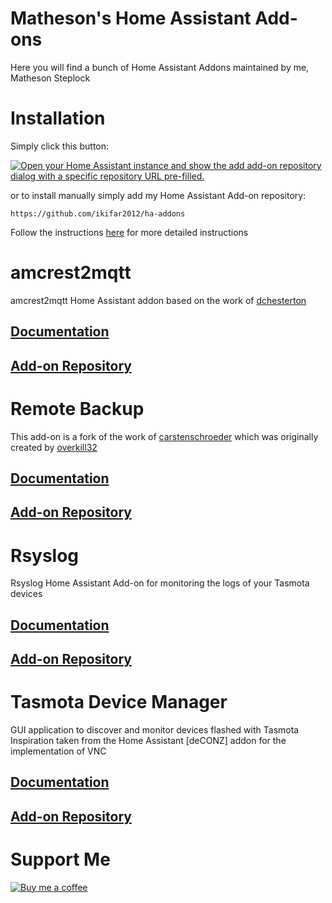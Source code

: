 # Matheson's Home Assistant Add-ons
Here you will find a bunch of Home Assistant Addons maintained by me, Matheson Steplock

# Installation
Simply click this button:

[![Open your Home Assistant instance and show the add add-on repository dialog with a specific repository URL pre-filled.](https://my.home-assistant.io/badges/supervisor_add_addon_repository.svg)](https://my.home-assistant.io/redirect/supervisor_add_addon_repository/?repository_url=https%3A%2F%2Fgithub.com%2Fikifar2012%2Fha-addons)

or to install manually simply add my Home Assistant Add-on repository:

```
https://github.com/ikifar2012/ha-addons
```
Follow the instructions [here] for more detailed instructions

# amcrest2mqtt
amcrest2mqtt Home Assistant addon based on the work of [dchesterton](https://github.com/dchesterton/amcrest2mqtt)

## [Documentation](https://addons.mathesonsteplock.ca/docs/addons/amcrest2mqtt/basic-config)
## [Add-on Repository](https://github.com/ikifar2012/amcrest2mqtt-addon)

# Remote Backup
This add-on is a fork of the work of [carstenschroeder] which was originally created by [overkill32]

## [Documentation](https://addons.mathesonsteplock.ca/docs/addons/remote-backup/basic-config)
## [Add-on Repository](https://github.com/ikifar2012/remote-backup-addon)

# Rsyslog
Rsyslog Home Assistant Add-on for monitoring the logs of your Tasmota devices

## [Documentation](https://addons.mathesonsteplock.ca/docs/addons/rsyslog/basic-config)
## [Add-on Repository](https://github.com/ikifar2012/rsyslog-ha-addon)

# Tasmota Device Manager
GUI application to discover and monitor devices flashed with Tasmota
Inspiration taken from the Home Assistant [deCONZ] addon for the implementation of VNC

## [Documentation](https://addons.mathesonsteplock.ca/docs/addons/tdm/basic-config)
## [Add-on Repository](https://github.com/ikifar2012/tasmota-device-manager-addon)

# Support Me
[![Buy me a coffee][buymeacoffee-logo]][buymeacoffee]

[buymeacoffee-logo]: https://cdn.buymeacoffee.com/buttons/default-black.png
[buymeacoffee]: https://www.buymeacoffee.com/mathesonstep
[overkill32]: https://github.com/overkill32/hassio-remote-backup
[carstenschroeder]: https://github.com/carstenschroeder/hassio-addons
[here]: https://www.home-assistant.io/hassio/installing_third_party_addons/
